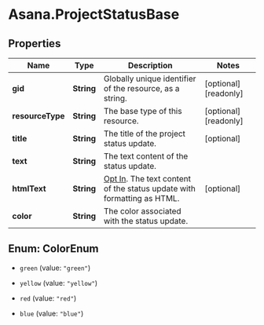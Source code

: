# Asana.ProjectStatusBase

## Properties

Name | Type | Description | Notes
------------ | ------------- | ------------- | -------------
**gid** | **String** | Globally unique identifier of the resource, as a string. | [optional] [readonly] 
**resourceType** | **String** | The base type of this resource. | [optional] [readonly] 
**title** | **String** | The title of the project status update. | [optional] 
**text** | **String** | The text content of the status update. | 
**htmlText** | **String** | [Opt In](/docs/input-output-options). The text content of the status update with formatting as HTML. | [optional] 
**color** | **String** | The color associated with the status update. | 



## Enum: ColorEnum


* `green` (value: `"green"`)

* `yellow` (value: `"yellow"`)

* `red` (value: `"red"`)

* `blue` (value: `"blue"`)




